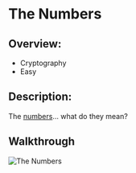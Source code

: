 # The Numbers

## Overview:
* Cryptography
* Easy

## Description:
The [numbers](https://jupiter.challenges.picoctf.org/static/f209a32253affb6f547a585649ba4fda/the_numbers.png)... what do they mean?

## Walkthrough

![The Numbers](https://jupiter.challenges.picoctf.org/static/f209a32253affb6f547a585649ba4fda/the_numbers.png)
